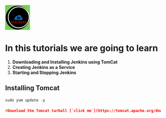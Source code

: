 
<img src="images/c4logo.png">

# In this tutorials we are going to learn
 1. **Downloading and Installing Jenkins using TomCat**
 2. **Creating Jenkins as a Service**
 3. **Starting and Stopping Jenkins**


 ## Installing Tomcat 
 ```c
 sudo yum update -y

 #Download the Tomcat tarball [`click me`](https://tomcat.apache.org/download-90.cgi)
 ```

